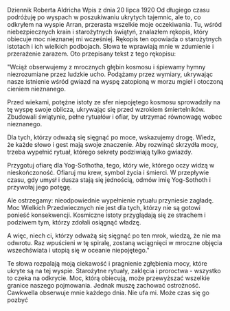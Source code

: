 Dziennik Roberta Aldricha 
Wpis z dnia 20 lipca 1920
Od długiego czasu podróżuję po wyspach w poszukiwaniu ukrytych tajemnic, ale to, co odkryłem na wyspie Arran, przerasta wszelkie moje oczekiwania. Tu, wśród niebezpiecznych krain i starożytnych świątyń, znalazłem rękopis, który obiecuje moc nieznanej mi wcześniej. Rękopis ten opowiada o starożytnych istotach i ich wielkich podbojach. Słowa te wprawiają mnie w zdumienie i przerażenie zarazem. Oto przepisany tekst z tego rękopisu: 

"Wciąż obserwujemy z mrocznych głębin kosmosu i śpiewamy hymny niezrozumiane przez ludzkie ucho. Podążamy przez wymiary, ukrywając nasze istnienie wśród gwiazd na wyspę zatopioną w morzu mgieł i otoczoną cieniem nieznanego.

Przed wiekami, potężne istoty ze sfer niepojętego kosmosu sprowadziły na tę wyspę swoje oblicza, ukrywając się przed wzrokiem śmiertelników. Zbudowali świątynie, pełne rytuałów i ofiar, by utrzymać równowagę wobec nieznanego.

Dla tych, którzy odważą się sięgnąć po moce, wskazujemy drogę. Wiedz, że każde słowo i gest mają swoje znaczenie. Aby rozwinąć skrzydła mocy, trzeba wypełnić rytuał, którego sekrety podziwiają tylko gwiazdy.

Przygotuj ofiarę dla Yog-Sothotha, tego, który wie, którego oczy widzą w nieskończoność. Ofiaruj mu krew, symbol życia i śmierci. W przepływie czasu, gdy umysł i dusza stają się jednością, odmów imię Yog-Sothoth i przywołaj jego potęgę.

Ale ostrzegamy: nieodpowiednie wypełnienie rytuału przyniesie zagładę. Moc Wielkich Przedwiecznych nie jest dla tych, którzy nie są gotowi ponieść konsekwencji. Kosmiczne istoty przyglądają się ze strachem i podziwem tym, którzy zdołali osiągnąć władzę.

A więc, niech ci, którzy odważą się sięgnąć po ten mrok, wiedzą, że nie ma odwrotu. Raz wpuścieni w tę spiralę, zostaną wciągnięci w mroczne objęcia wszechświata i utopią się w oceanie niepojętego."

Te słowa rozpalają moją ciekawość i pragnienie zgłębienia mocy, które ukryte są na tej wyspie. Starożytne rytuały, zaklęcia i proroctwa - wszystko to czeka na odkrycie. Moc, którą obiecują, może przewyższać wszelkie granice naszego pojmowania. Jednak muszę zachować ostrożność. Cawkwella obserwuje mnie każdego dnia. Nie ufa mi. Może czas się go pozbyć
